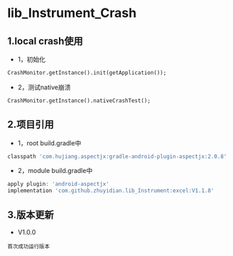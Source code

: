 # lib_Instrument_Crash

## 1.local crash使用
* 1，初始化
```xml
CrashMonitor.getInstance().init(getApplication());
```
* 2，测试native崩溃
```xml
CrashMonitor.getInstance().nativeCrashTest();
```
## 2.项目引用
* 1，root build.gradle中
```groovy
classpath 'com.hujiang.aspectjx:gradle-android-plugin-aspectjx:2.0.8'
```
* 2，module build.gradle中
```groovy
apply plugin: 'android-aspectjx'
implementation 'com.github.zhuyidian.lib_Instrument:excel:V1.1.8'
```
## 3.版本更新
* V1.0.0
```
首次成功运行版本
```
